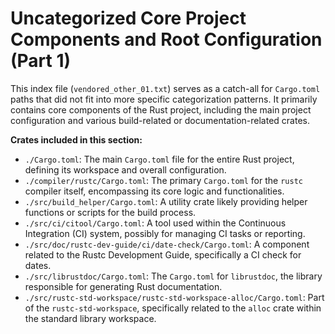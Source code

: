 # Uncategorized Core Project Components and Root Configuration (Part 1)

This index file (`vendored_other_01.txt`) serves as a catch-all for `Cargo.toml` paths that did not fit into more specific categorization patterns. It primarily contains core components of the Rust project, including the main project configuration and various build-related or documentation-related crates.

**Crates included in this section:**
*   `./Cargo.toml`: The main `Cargo.toml` file for the entire Rust project, defining its workspace and overall configuration.
*   `./compiler/rustc/Cargo.toml`: The primary `Cargo.toml` for the `rustc` compiler itself, encompassing its core logic and functionalities.
*   `./src/build_helper/Cargo.toml`: A utility crate likely providing helper functions or scripts for the build process.
*   `./src/ci/citool/Cargo.toml`: A tool used within the Continuous Integration (CI) system, possibly for managing CI tasks or reporting.
*   `./src/doc/rustc-dev-guide/ci/date-check/Cargo.toml`: A component related to the Rustc Development Guide, specifically a CI check for dates.
*   `./src/librustdoc/Cargo.toml`: The `Cargo.toml` for `librustdoc`, the library responsible for generating Rust documentation.
*   `./src/rustc-std-workspace/rustc-std-workspace-alloc/Cargo.toml`: Part of the `rustc-std-workspace`, specifically related to the `alloc` crate within the standard library workspace.
